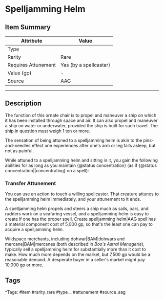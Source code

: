 # Spelljamming Helm

## Item Summary

| Attribute            | Value                        |
|----------------------|------------------------------|
| Type                 |   |
| Rarity               | Rare             |
| Requires Attunement  | Yes (by a spellcaster)                |
| Value (gp)           | -    |
| Source               | AAG |

---

## Description

The function of this ornate chair is to propel and maneuver a ship on which it has been installed through space and air. It can also propel and maneuver a ship on water or underwater, provided the ship is built for such travel. The ship in question must weigh 1 ton or more.

The sensation of being attuned to a spelljamming helm is akin to the pins-and-needles effect one experiences after one's arm or leg falls asleep, but not as painful.

While attuned to a spelljamming helm and sitting in it, you gain the following abilities for as long as you maintain {@status concentration} (as if {@status concentration||concentrating} on a spell):

### Transfer Attunement

You can use an action to touch a willing spellcaster. That creature attunes to the spelljamming helm immediately, and your attunement to it ends.

A spelljamming helm propels and steers a ship much as sails, oars, and rudders work on a seafaring vessel, and a spelljamming helm is easy to create if one has the proper spell. Create spelljamming helm|AAG spell has a material component cost of 5,000 gp, so that's the least one can pay to acquire a spelljamming helm.

Wildspace merchants, including dohwar|BAM|dohwars and mercane|BAM|mercanes (both described in _Boo's Astral Menagerie_), typically sell a spelljamming helm for substantially more than it cost to make. How much more depends on the market, but 7,500 gp would be a reasonable demand. A desperate buyer in a seller's market might pay 10,000 gp or more.

## Tags

^Tags: #item #rarity_rare #type__ #attunement #source_aag